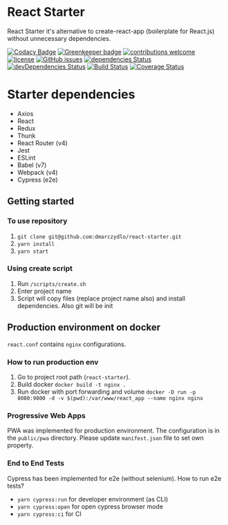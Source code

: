 
# React Starter 
React Starter it's alternative to create-react-app (boilerplate for React.js) without unnecessary dependencies. 

[![Codacy Badge](https://api.codacy.com/project/badge/Grade/894b5647c5e248bb9e691deb7de01d64)](https://app.codacy.com/app/daniel.marczydlo/react-starter?utm_source=github.com&utm_medium=referral&utm_content=dmarczydlo/react-starter&utm_campaign=Badge_Grade_Dashboard)
[![Greenkeeper badge](https://badges.greenkeeper.io/dmarczydlo/react-starter.svg)](https://greenkeeper.io/)
[![contributions welcome](https://img.shields.io/badge/contributions-welcome-brightgreen.svg?style=flat)](https://github.com/dmarczydlo/react-starter/issues)  
[![license](https://img.shields.io/github/license/mashape/apistatus.svg?style=plastic)](https://github.com/dmarczydlo/react-starter/blob/master/LICENSE)  [![GitHub issues](https://img.shields.io/github/issues/dmarczydlo/react-starter.svg)](https://github.com/dmarczydlo/react-starter/issues)
[![dependencies Status](https://david-dm.org/dmarczydlo/react-starter/status.svg)](https://david-dm.org/dmarczydlo/react-starter)
[![devDependencies Status](https://david-dm.org/dmarczydlo/react-starter/dev-status.svg)](https://david-dm.org/dmarczydlo/react-starter?type=dev)
[![Build Status](https://travis-ci.org/dmarczydlo/react-starter.svg?branch=master)](https://travis-ci.org/dmarczydlo/react-starter)
[![Coverage Status](https://coveralls.io/repos/github/dmarczydlo/react-starter/badge.svg?branch=master)](https://coveralls.io/github/dmarczydlo/react-starter?branch=master)

# Starter dependencies  
*  Axios
*  React
*  Redux
*  Thunk
*  React Router (v4)
*  Jest
*  ESLint
*  Babel (v7)
*  Webpack (v4)
*  Cypress (e2e)

## Getting started
### To use repository
1. ```git clone git@github.com:dmarczydlo/react-starter.git```
1. ```yarn install```
1. ```yarn start```

### Using create script
1. Run ```/scripts/create.sh```
1. Enter project name
1. Script will copy files (replace project name also) and install dependencies. Also git will be init

## Production environment on docker
`react.conf` contains `nginx` configurations.

### How to run production env
1. Go to project root path (```react-starter```).
1. Build docker ```docker build -t nginx . ```
1. Run docker with port forwarding and volume ```docker -D run -p 8080:9000 -d -v $(pwd):/var/www/react_app --name nginx nginx```


### Progressive Web Apps
PWA was implemented for production environment. The configuration is in the ```public/pwa``` directory. Please update ```manifest.json``` file to set own property.

### End to End Tests
Cypress has been implemented for e2e (without selenium). How to run e2e tests?
* ```yarn cypress:run``` for developer environment (as CLI) 
* ```yarn cypress:open``` for open cypress browser mode
* ```yarn cypress:ci``` for CI
